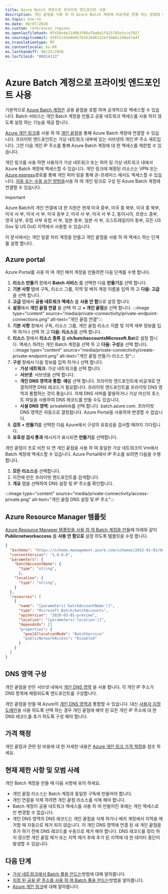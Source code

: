 ```yaml
---
title: Azure Batch 계정으로 프라이빗 엔드포인트 사용
description: 개인 끝점을 사용 하 여 Azure Batch 계정에 비공개로 연결 하는 방법에 대해 알아봅니다.
ms.topic: how-to
ms.date: 08/07/2020
ms.custom: references_regions
ms.openlocfilehash: 0fd16e4e11d0b3f08a7ba0e2f425785e3cce7927
ms.sourcegitcommit: d39f2cd3e0b917b351046112ef1b8dc240a47a4f
ms.translationtype: MT
ms.contentlocale: ko-KR
ms.lasthandoff: 08/25/2020
ms.locfileid: "88814113"
---
```

# <a name="use-private-endpoints-with-azure-batch-accounts"></a>Azure Batch 계정으로 프라이빗 엔드포인트 사용

기본적으로 [Azure Batch 계정은](accounts.md) 공용 끝점을 포함 하며 공개적으로 액세스할 수 있습니다. Batch 서비스는 개인 Batch 계정을 만들고 공용 네트워크 액세스를 사용 하지 않도록 설정 하는 기능을 제공 합니다.

[Azure 개인 링크](../private-link/private-link-overview.md)를 사용 하 여 [개인 끝점](../private-link/private-endpoint-overview.md)을 통해 Azure Batch 계정에 연결할 수 있습니다. 프라이빗 엔드포인트는 가상 네트워크 내부에 있는 서브넷의 개인 IP 주소 세트입니다. 그런 다음 개인 IP 주소를 통해 Azure Batch 계정에 대 한 액세스를 제한할 수 있습니다.

개인 링크를 사용 하면 사용자가 가상 네트워크 또는 피어 링 가상 네트워크 내에서 Azure Batch 계정에 액세스할 수 있습니다. 개인 링크에 매핑된 리소스는 VPN 또는 [Azure express](../expressroute/expressroute-introduction.md)경로를 통해 개인 피어 링을 통해 온-프레미스 에서도 액세스할 수 있습니다. [자동 또는 수동 승인 방법을](../private-link/private-endpoint-overview.md#access-to-a-private-link-resource-using-approval-workflow)사용 하 여 개인 링크로 구성 된 Azure Batch 계정에 연결할 수 있습니다.

> [!IMPORTANT]
> Azure Batch의 개인 연결에 대 한 지원은 현재 미국 중부, 미국 중 북부, 미국 중 북부, 미국 서 부, 미국 서 부, 미국 동부 2, 미국 서 부, 미국 서 부 2, 동아시아, 프랑스 중부, 영국 남부, 유럽 서부 유럽 서 부, 일본 동부, 일본 서 부, 오스트레일리아 동부, 모든 US Gov 및 US DoD 지역에서 사용할 수 있습니다.

이 문서에서는 개인 일괄 처리 계정을 만들고 개인 끝점을 사용 하 여 액세스 하는 단계를 설명 합니다.

## <a name="azure-portal"></a>Azure portal

Azure Portal를 사용 하 여 개인 배치 계정을 만들려면 다음 단계를 수행 합니다.

1. **리소스 만들기** 창에서 **Batch 서비스** 를 선택한 다음 **만들기**를 선택 합니다.
2. **기본 사항** 탭에 구독, 리소스 그룹, 지역 및 배치 계정 이름을 입력 하 고 **다음: 고급**을 선택 합니다.
3. **고급** 탭에서 **공용 네트워크 액세스** 를 **사용 안 함**으로 설정 합니다.
4. **설정**에서 **개인 끝점 연결** 을 선택 하 고 **+ 개인 끝점**을 선택 합니다.
   :::image type="content" source="media/private-connectivity/private-endpoint-connections.png" alt-text="개인 끝점 연결":::
5. **기본 사항** 창에서 구독, 리소스 그룹, 개인 끝점 리소스 이름 및 지역 세부 정보를 입력 하거나 선택 하 고 **다음: 리소스**를 선택 합니다.
6. **리소스** 창에서 **리소스 종류** 를 **ch/batchaccountsMicrosoft.Bat**로 설정 합니다. 액세스 하려는 개인 Batch 계정을 선택 하 고 **다음: 구성**을 선택 합니다.
   :::image type="content" source="media/private-connectivity/create-private-endpoint.png" alt-text="개인 끝점 만들기-리소스 창":::
7. **구성** 창에서 다음 정보를 입력 하거나 선택 합니다.
   - **가상 네트워크**: 가상 네트워크를 선택 합니다.
   - **서브넷**: 서브넷을 선택 합니다.
   - **개인 DNS 영역과 통합**: **예**를 선택 합니다. 프라이빗 엔드포인트에 비공개로 연결하려면 DNS 레코드가 필요합니다. 프라이빗 엔드포인트를 프라이빗 DNS 영역과 통합하는 것이 좋습니다. 자체 DNS 서버를 활용하거나 가상 머신의 호스트 파일을 사용하여 DNS 레코드를 만들 수도 있습니다.
   - **사설 DNS 영역**: <region> privatelink를 선택 합니다. batch.azure.com. 프라이빗 DNS 영역은 자동으로 결정됩니다. Azure Portal을 사용하여 변경할 수 없습니다.
8. **검토 + 만들기**를 선택한 다음 Azure에서 구성의 유효성을 검사할 때까지 기다립니다.
9. **유효성 검사 통과** 메시지가 표시되면 **만들기**를 선택합니다.

개인 끝점이 프로 비전 되 면 개인 끝점을 사용 하 여 동일한 가상 네트워크의 Vm에서 Batch 계정에 액세스할 수 있습니다. Azure Portal에서 IP 주소를 보려면 다음을 수행 합니다.

1. **모든 리소스**를 선택합니다.
2. 이전에 만든 프라이빗 엔드포인트를 검색합니다.
3. **개요** 탭을 선택하여 DNS 설정 및 IP 주소를 확인합니다.

:::image type="content" source="media/private-connectivity/access-private.png" alt-text="개인 끝점 DNS 설정 및 IP 주소":::

## <a name="azure-resource-manager-template"></a>Azure Resource Manager 템플릿

[Azure Resource Manager 템플릿을 사용 하 여 Batch 계정을 만들](quick-create-template.md)때 아래와 같이 **Publicnetworkaccess** 를 **사용 안 함으로** 설정 하도록 템플릿을 수정 합니다.

```json
{
  "$schema": "https://schema.management.azure.com/schemas/2015-01-01/deploymentTemplate.json#",
  "contentVersion": "1.0.0.0",
  "parameters": {
    "batchAccountName": {
      "type": "string",
      },
    "location": {
      "type": "string",
    }
  },
  "resources": [
    {
      "name": "[parameters('batchAccountName')]",
      "type": "Microsoft.Batch/batchAccounts",
      "apiVersion": "2020-03-01-preview",
      "location": "[parameters('location')]",
      "dependsOn": []
      "properties": {
        "poolAllocationMode": "BatchService"
        "publicNetworkAccess": "Disabled"
      }
    }
  ]
}
```

## <a name="configure-dns-zones"></a>DNS 영역 구성

개인 끝점을 만든 서브넷 내에서 [개인 DNS 영역](../dns/private-dns-privatednszone.md) 을 사용 합니다. 각 개인 IP 주소가 DNS 항목에 매핑되도록 엔드포인트를 구성합니다.

개인 끝점을 만들 때 Azure의 [개인 DNS 영역과](../dns/private-dns-privatednszone.md) 통합할 수 있습니다. 대신 [사용자 지정 도메인](../dns/dns-custom-domain.md)을 사용 하도록 선택 하는 경우 개인 끝점에 예약 된 모든 개인 IP 주소에 대 한 DNS 레코드를 추가 하도록 구성 해야 합니다.

## <a name="pricing"></a>가격 책정

개인 끝점과 관련 된 비용에 대 한 자세한 내용은 [Azure 개인 링크 가격 책정](https://azure.microsoft.com/pricing/details/private-link/)을 참조 하세요.

## <a name="current-limitations-and-best-practices"></a>현재 제한 사항 및 모범 사례

개인 Batch 계정을 만들 때 다음 사항에 유의 하세요.

- 개인 끝점 리소스는 Batch 계정과 동일한 구독에 만들어야 합니다.
- 개인 연결을 삭제 하려면 개인 끝점 리소스를 삭제 해야 합니다.
- Batch 계정이 공용 네트워크 액세스를 사용 하 여 만들어진 후에는 개인 액세스로만 변경할 수 없습니다.
- 개인 DNS 영역의 DNS 레코드는 개인 끝점을 삭제 하거나 배치 계정에서 지역을 제거할 때 자동으로 제거 되지 않습니다. 이 개인 DNS 영역에 연결 된 새 개인 끝점을 추가 하기 전에 DNS 레코드를 수동으로 제거 해야 합니다. DNS 레코드를 정리 하지 않으면 개인 끝점 제거 또는 지역 제거 후에 추가 된 지역에 대 한 데이터 중단이 발생할 수 있습니다.

## <a name="next-steps"></a>다음 단계

- [가상 네트워크에서 Batch 풀을 만드는](batch-virtual-network.md)방법에 대해 알아봅니다.
- [지정 된 공용 IP 주소를 사용 하 여 Batch 풀을 만드는](create-pool-public-ip.md)방법을 알아봅니다.
- [Azure 개인 링크](../private-link/private-link-overview.md)에 대해 알아봅니다.
